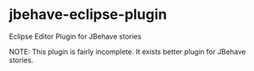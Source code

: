 jbehave-eclipse-plugin
======================

Eclipse Editor Plugin for JBehave stories

NOTE: This plugin is fairly incomplete. It exists better plugin for JBehave stories.
